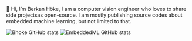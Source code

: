 👋 Hi, I’m Berkan Höke, I am a computer vision engineer who loves to share side projectsas open-source. 
I am mostly publishing source codes about embedded machine learning, but not limited to that. 

  ![Bhoke GitHub stats](https://github-readme-stats.vercel.app/api?username=bhoke)
  ![EmbeddedML GitHub stats](https://github-readme-stats.vercel.app/api?username=embeddedml)


<!---
bhoke/bhoke is a ✨ special ✨ repository because its `README.md` (this file) appears on your GitHub profile.
You can click the Preview link to take a look at your changes.
--->
